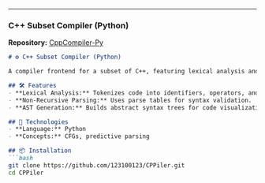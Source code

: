 
---

### **C++ Subset Compiler (Python)**  
**Repository:** [CppCompiler-Py](https://github.com/123100123/CPPiler)  

```markdown
# ⚙️ C++ Subset Compiler (Python)  

A compiler frontend for a subset of C++, featuring lexical analysis and parsing.  

## 🛠️ Features  
- **Lexical Analysis:** Tokenizes code into identifiers, operators, and literals.  
- **Non-Recursive Parsing:** Uses parse tables for syntax validation.  
- **AST Generation:** Builds abstract syntax trees for code visualization.  

## 🚀 Technologies  
- **Language:** Python  
- **Concepts:** CFGs, predictive parsing  

## 📦 Installation  
```bash
git clone https://github.com/123100123/CPPiler.git  
cd CPPiler  
